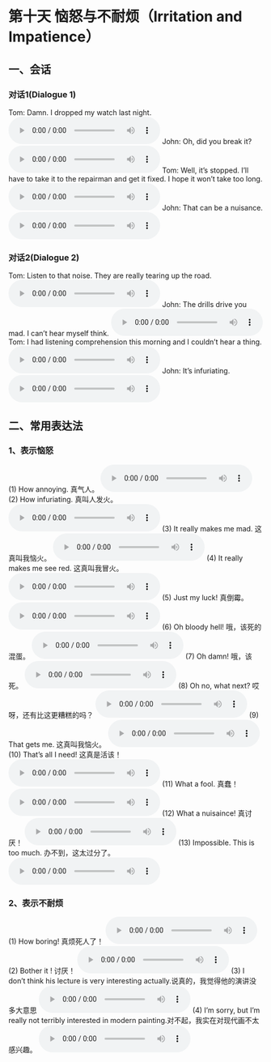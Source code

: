 # 第十天 恼怒与不耐烦（Irritation and Impatience）

## 一、会话

### 对话1(Dialogue 1)

Tom: Damn. I dropped my watch last night.
<audio src="/audio/class10/10-01-01-01.mp3" controls="true"></audio>
John: Oh, did you break it?
<audio src="/audio/class10/10-01-01-02.mp3" controls="true"></audio>
Tom: Well, it’s stopped. I’ll have to take it to the repairman and get it fixed. I hope it won’t take too long.
<audio src="/audio/class10/10-01-01-03.mp3" controls="true"></audio>
John: That can be a nuisance.
<audio src="/audio/class10/10-01-01-04.mp3" controls="true"></audio>

### 对话2(Dialogue 2)

Tom: Listen to that noise. They are really tearing up the road.
<audio src="/audio/class10/10-01-02-01.mp3" controls="true"></audio>
John: The drills drive you mad. I can’t hear myself think.
<audio src="/audio/class10/10-01-02-02.mp3" controls="true"></audio>
Tom: I had listening comprehension this morning and I couldn’t hear a thing.
<audio src="/audio/class10/10-01-02-03.mp3" controls="true"></audio>
John: It’s infuriating.
<audio src="/audio/class10/10-01-02-04.mp3" controls="true"></audio>

## 二、常用表达法

### 1、表示恼怒

(1) How annoying. 真气人。
<audio src="/audio/class10/10-02-01-01.mp3" controls="true"></audio>
(2) How infuriating. 真叫人发火。
<audio src="/audio/class10/10-02-01-02.mp3" controls="true"></audio>
(3) It really makes me mad. 这真叫我恼火。
<audio src="/audio/class10/10-02-01-03.mp3" controls="true"></audio>
(4) It really makes me see red. 这真叫我冒火。
<audio src="/audio/class10/10-02-01-04.mp3" controls="true"></audio>
(5) Just my luck! 真倒霉。
<audio src="/audio/class10/10-02-01-05.mp3" controls="true"></audio>
(6) Oh bloody hell! 哦，该死的混蛋。
<audio src="/audio/class10/10-02-01-06.mp3" controls="true"></audio>
(7) Oh damn! 哦，该死。
<audio src="/audio/class10/10-02-01-07.mp3" controls="true"></audio>
(8) Oh no, what next? 哎呀，还有比这更糟糕的吗？
<audio src="/audio/class10/10-02-01-08.mp3" controls="true"></audio>
(9) That gets me. 这真叫我恼火。
<audio src="/audio/class10/10-02-01-09.mp3" controls="true"></audio>
(10) That’s all I need! 这真是活该！
<audio src="/audio/class10/10-02-01-10.mp3" controls="true"></audio>
(11) What a fool. 真蠢！
<audio src="/audio/class10/10-02-01-11.mp3" controls="true"></audio>
(12) What a nuisaince! 真讨厌！
<audio src="/audio/class10/10-02-01-12.mp3" controls="true"></audio>
(13) Impossible. This is too much. 办不到，这太过分了。
<audio src="/audio/class10/10-02-01-13.mp3" controls="true"></audio>

### 2、表示不耐烦

(1) How boring! 真烦死人了！
<audio src="/audio/class10/10-02-02-01.mp3" controls="true"></audio>
(2) Bother it ! 讨厌！
<audio src="/audio/class10/10-02-02-02.mp3" controls="true"></audio>
(3) I don’t think his lecture is very interesting actually.说真的，我觉得他的演讲没多大意思
<audio src="/audio/class10/10-02-02-03.mp3" controls="true"></audio>
(4) I’m sorry, but I’m really not terribly interested in modern painting.对不起，我实在对现代画不太感兴趣。
<audio src="/audio/class10/10-02-02-04.mp3" controls="true"></audio>




